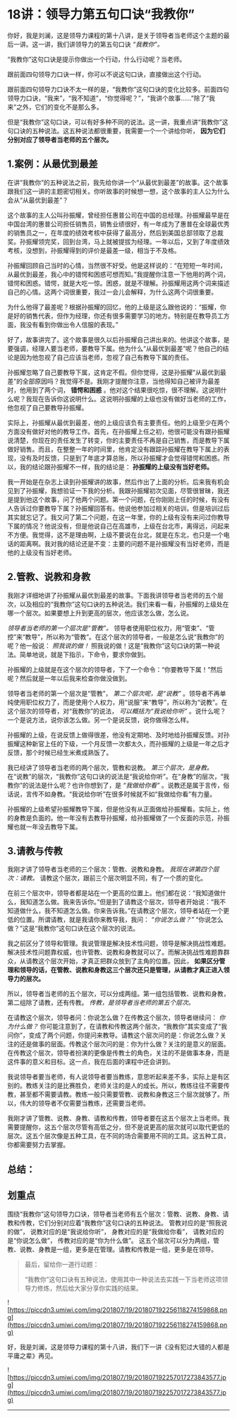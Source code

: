 # 18讲：领导力第五句口诀“我教你”

你好，我是刘澜，这是领导力课程的第十八讲，是关于领导者当老师这个主题的最后一讲。这一讲，我们讲领导力的第五句口诀 *“我教你”。*

“我教你”这句口诀是提示你做出一个行动，什么行动呢？当老师。

跟前面四句领导力口诀一样，你可以不说这句口诀，直接做出这个行动。

跟前面四句领导力口诀不太一样的是，“我教你”这句口诀的变化比较多。前面四句领导力口诀，“我来”，“我不知道”，“你觉得呢？”，“我讲个故事……”除了“我来”之外，它们的变化不是那么多。

但是“我教你”这句口诀，可以有好多种不同的说法。这一讲，我重点讲“我教你”这句口诀的五种说法。这五种说法都很重要，我需要一个一个讲给你听， **因为它们分别对应了领导者当老师的五个层次。**

## 1.案例：从最优到最差

在讲“我教你”的五种说法之前，我先给你讲一个“从最优到最差”的故事。这个故事跟我们这一讲的主题密切相关。你听故事的时候想一想，这个故事的主人公为什么会从“从最优到最差”？

这个故事的主人公叫孙振耀，曾经担任惠普公司在中国的总经理。孙振耀最早是在中国台湾的惠普公司担任销售员，销售业绩很好，有一年成为了惠普在全球最优秀的销售员之一，在年度的绩效考核中获得了最高分，然后到美国总部领取了总裁奖。孙振耀领完奖，回到台湾，马上就被提拔为经理。一年以后，又到了年度绩效考核，没想到，孙振耀得到的评价是最差一级，相当于不及格。

孙振耀回顾自己当时的心情，当然很不好受。他是这样说的：“在短短一年时间，从最优到最差，我心中的错愕和困惑可想而知。”我提醒你注意一下他用的两个词，错愕和困惑。错愕，就是大吃一惊。困惑，就是不理解。孙振耀用这两个词来描述自己的心情。这两个词很重要，我过一会儿会解释，为什么这两个词很重要。

为什么他得了最差呢？根据孙振耀的回忆，他的上级是这么跟他说的：“振耀，你是好的销售代表，但作为经理，你还有很多需要学习的地方。特别是在教导员工方面，我没有看到你做出令人信服的表现。”

好了，故事讲完了。这个故事是很久以后孙振耀自己讲出来的。他讲这个故事，是要强调，经理人要当老师，要教导下属。他为什么“从最优到最差”呢？他自己的结论是因为他忽视了自己应该当老师，忽视了自己有教导下属的责任。

孙振耀忽略了自己要教导下属，这肯定不假。但你觉得，这是孙振耀“从最优到最差”的全部原因吗？我觉得不是。我刚才提醒你注意，当他得知自己被评为最差时，他用到了两个词， **错愕和困惑** 。他对这个结果很吃惊，很不理解。这说明什么呢？我现在告诉你这说明什么。这说明孙振耀的上级也没有做好当老师的工作，他忽视了自己要教导孙振耀。

实际上，孙振耀从最优到最差，他的上级应该负有主要责任。他的上级至少在两个方面没有做好对他的教导工作。首先，在孙振耀上任之初，他很可能没有跟孙振耀说清楚，你现在的责任发生了转变，你的主要责任不再是自己销售，而是教导下属做好销售。而且，在整整一年的时间里，他肯定没有跟踪孙振耀在教导下属上的表现，没有及时反馈，只是到了年底才算总账，所以孙振耀才会觉得错愕和困惑。所以，我的结论跟孙振耀不一样，我的结论是： **孙振耀的上级没有当好老师。**

我一开始是在杂志上读到孙振耀讲的故事，然后作出了上面的分析。后来我有机会见到了孙振耀，我想验证一下我的分析。我跟孙振耀初次见面，尽管很冒昧，我还是提到他这个故事，问了他两个问题。第一个问题，在你刚刚上任的时候，有没有人告诉过你要教导下属？孙振耀回答有。他说他参加过相关的培训，但是培训过后其实就忘记了。我又问了第二个问题，在这一年里，你的上级有没有来问过你教导下属的情况？他说没有，但是他说自己在高雄市，上级在台北市，离得远，问起来不方便。我觉得，这不是理由啊，上级不要说在台北，就是在东北，也只是一个电话的距离啊。我对我的结论还是不变：主要的问题不是孙振耀没有当好老师，而是他的上级没有当好老师。

## 2.管教、说教和身教

我刚才详细地讲了孙振耀从最优到最差的故事。下面我讲领导者当老师的五个层次，以及相应的“我教你”这句口诀的五种说法。我们来看一看，孙振耀的上级处在哪一个层次。如果要想上升到更高的层次，他应该怎么做，怎么说。

 *领导者当老师的第一个层次是“管教”。* 领导者使用职位权力，用“管束”、“管控”来“教导”，所以称为“管教”。在这个层次的领导者，一般是怎么说“我教你”的呢？他一般说： *照我说的做！* 照我说的做！这是“我教你”这句口诀的第一种说法。简单地说，就是下指示，下命令，要求你做到。

孙振耀的上级就是在这个层次的领导者，下了一个命令：“你要教导下属！”然后呢？然后就是一年以后我来检查你做没做到。

领导者当老师的第一个层次是“管教”， *第二个层次呢，是“说教”* 。领导者不再单纯使用职位权力了，而是使用个人权力，用“说服”来“教导”，所以称为“说教”。在这个层次的领导者，对“我教你”的说法， *可以概括为“我说给你听”* 。说什么呢？一个是说方法，说你该怎么做。另一个是说反馈，说你做得怎么样。

孙振耀的上级，在说反馈上做得很差，他没有定期地、及时地给孙振耀反馈。对孙振耀这种新官上任的下级，一个月反馈一次都太久，而孙振耀的上级是一年之后才反馈，那个时候已经生米煮成熟饭了。

我已经讲了领导者当老师的两个层次，管教和说教。 *第三个层次，是身教。* 在“说教”的层次，“我教你”这句口诀的说法是“我说给你听”。在“身教”的层次，“我教你”的说法是什么呢？也许你想到了，是 *“我做给你看”* 。说教还是属于言传，俗话说，言传不如身教。“我说给你听”在很多时候就不如“我做给你看”有力量。

孙振耀的上级希望孙振耀教导下属，但是他没有从正面做给孙振耀看。实际上，他的身教是负面的。他一年没有去教导孙振耀，给孙振耀做了一个反面的示范，孙振耀也就一年没去教导下属。

## 3.请教与传教

我刚才讲了领导者当老师的三个层次：管教、说教和身教。 *我现在讲第四个层次：请教。* 请教这个层次，跟前三个层次明显不同，有了一个质的变化。

在前三个层次中，领导者都是站在一个更高的位置上。他们都在说：“我知道做什么，我知道怎么做。我来告诉你。”但是到了请教这个层次，领导者开始说：“我不知道做什么，我不知道怎么做。你来告诉我。”在请教这个层次，领导者站在一个更低的位置。所谓请教，就是我请你来教导我，我问： *“你说怎么做？”* “你说怎么做？”这是“我教你”这句口诀在这个层次的说法。

我之前区分了领导和管理。我说管理是解决技术性问题，领导是解决挑战性难题。解决技术性问题靠权威，也许管教、说教和身教就可以了。而解决挑战性难题靠群众，从请教这个层次开始，才真正把群众放到了主角的位置。因此， **如果区分管理和领导的话，在管教、说教和身教这三个层次还只是管理，从请教才真正进入领导力的层次。**

所以，领导者当老师的五个层次，可以分成两组。第一组包括管教、说教和身教，第二组除了请教，还有传教。 *传教，是领导者当老师的第五个层次。*

在请教这个层次，领导者问：你说怎么做？在传教这个层次，领导者继续问： *你为什么做？* 你可能注意到了，在请教和传教这两个层次，“我教你”其实变成了“我问你”，变成了两个问题，你提问来教导。请教这个层次问的是：你说怎么做？关注的还是做事的层面。传教这个层次问的是：你为什么做？关注的是意义的层面。在传教这个层次，领导者扮演的更像是传教士的角色，关注的不是做事本身，而是这件事的意义和目标。这一点，我在后面的课程中还会讲到。

我说领导者要当老师，有人说领导者要当教练，意思听起来差不多，实际上是有区别的。教练关注的是比赛胜负，老师关注的是人的成长。所以，教练往往不需要传教，甚至都不需要请教。教练一般只需要管教、说教和身教这三个层次就够了。所以，伟大的领导者不仅需要当教练，还需要当老师。

我刚才讲了管教、说教、身教、请教和传教，领导者要在这五个层次上当老师。我需要提醒你，这五个层次尽管有高低之分，但不是说更高的层次就可以取代更低的层次。这五个层次像是五种工具，在不同的场合需要用不同的工具。这五种工具，你都需要努力去掌握。

## 总结：

## 划重点

围绕“我教你”这句领导力口诀，领导者当老师有五个层次：管教、说教、身教、请教和传教，它们分别对应着“我教你”这句口诀的五种说法。
管教对应的是“照我说的做”，
说教对应的是“我说给你听”，
身教对应的是“我做给你看”，
请教对应的是“你说怎么做”，
传教对应的是“你为什么做”。
这五个层次可以分为两组，管教、说教、身教是一组，更多是在管理。请教和传教是一组，更多是在领导。

> 最后，留给你一道行动题：
> 
> “我教你”这句口诀有五种说法，使用其中一种说法去实践一下当老师这项领导力修炼，然后给大家分享你实践的结果。

![https://piccdn3.umiwi.com/img/201807/19/201807192256118274159868.png](https://piccdn3.umiwi.com/img/201807/19/201807192256118274159868.png)

好，我是刘澜，这是领导力课程的第十八讲，我们下一讲《没有犯过大错的人都是平庸之辈》再见。

![https://piccdn3.umiwi.com/img/201807/19/201807192257017273843577.jpg](https://piccdn3.umiwi.com/img/201807/19/201807192257017273843577.jpg)

---
